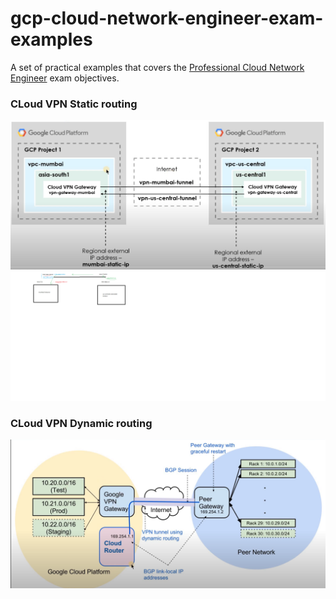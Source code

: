 # gcp-cloud-network-engineer-exam-examples

A set of practical examples that covers the [Professional Cloud Network Engineer](https://cloud.google.com/certification/guides/cloud-network-engineer) exam objectives.

### CLoud VPN Static routing

![](cloud-vpn-static-routing/Capture.PNG)
![](cloud-vpn-static-routing/Capture1.PNG)

### CLoud VPN Dynamic routing

![](cloud-vpn-dynamic-routing/Capture.PNG)
